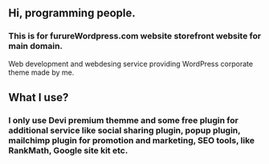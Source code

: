 ## Hi, programming people.
### This is for furureWordpress.com website storefront website for main domain.
Web development and webdesing service providing WordPress corporate theme made by me.
<br />
## What I use?
### I only use Devi premium themme and some free plugin for additional service like social sharing plugin, popup plugin, mailchimp plugin for promotion and marketing, SEO tools, like RankMath, Google site kit etc.
